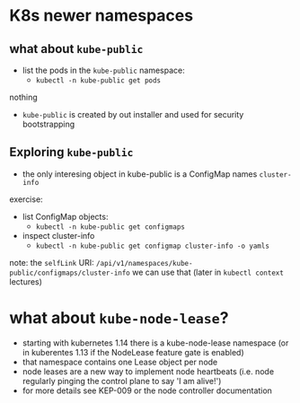 # K8s newer namespaces

## what about `kube-public`

- list the pods in the `kube-public` namespace:
  - `kubectl -n kube-public get pods`

nothing

- `kube-public` is created by out installer and used for security bootstrapping


## Exploring `kube-public`
- the only interesing object in kube-public is a ConfigMap names `cluster-info`


exercise:
- list ConfigMap objects:
  - `kubectl -n kube-public get configmaps`
- inspect cluster-info
  - `kubectl -n kube-public get configmap cluster-info -o yamls`

note:
the `selfLink` URI: `/api/v1/namespaces/kube-public/configmaps/cluster-info`
we can use that (later in `kubectl context` lectures)


# what about `kube-node-lease`?
- starting with kubernetes 1.14 there is a kube-node-lease namespace
  (or in kuberentes 1.13 if the NodeLease feature gate is enabled)
- that namespace contains one Lease object per node
- node leases are a new way to implement node heartbeats
   (i.e. node regularly pinging the control plane to say 'I am alive!')
- for more details see KEP-009 or the node controller documentation
